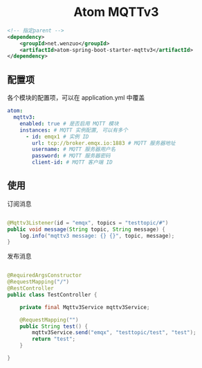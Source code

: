 <h1 align="center">Atom MQTTv3</h1>

```xml
<!-- 指定parent -->
<dependency>
	<groupId>net.wenzuo</groupId>
	<artifactId>atom-spring-boot-starter-mqttv3</artifactId>
</dependency>
```

## 配置项

各个模块的配置项，可以在 application.yml 中覆盖

```yaml
atom:
  mqttv3:
    enabled: true # 是否启用 MQTT 模块
    instances: # MQTT 实例配置, 可以有多个
      - id: emqx1 # 实例 ID
        url: tcp://broker.emqx.io:1883 # MQTT 服务器地址
        username: # MQTT 服务器用户名
        password: # MQTT 服务器密码
        client-id: # MQTT 客户端 ID
```

## 使用

订阅消息

```java

@Mqttv3Listener(id = "emqx", topics = "testtopic/#")
public void message(String topic, String message) {
	log.info("mqttv3 message: {} {}", topic, message);
}

```

发布消息

```java

@RequiredArgsConstructor
@RequestMapping("/")
@RestController
public class TestController {

	private final Mqttv3Service mqttv3Service;

	@RequestMapping("")
	public String test() {
		mqttv3Service.send("emqx", "testtopic/test", "test");
		return "test";
	}

}
```